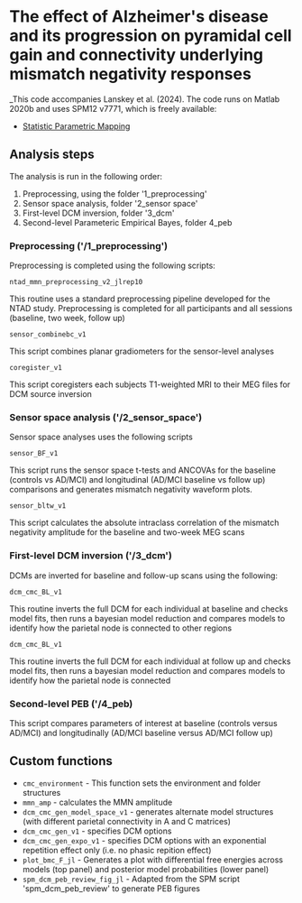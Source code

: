# The effect of Alzheimer's disease and its progression on pyramidal cell gain and connectivity underlying mismatch negativity responses
_This code accompanies Lanskey et al. (2024). The code runs on Matlab 2020b and uses SPM12 v7771, which is freely available:
* [Statistic Parametric Mapping](http://www.fil.ion.ucl.ac.uk/spm/)

## Analysis steps
The analysis is run in the following order:
1. Preprocessing, using the folder '1_preprocessing'
2. Sensor space analysis, folder '2_sensor space'
3. First-level DCM inversion, folder '3_dcm'
4. Second-level Parameteric Empirical Bayes, folder 4_peb

### Preprocessing ('/1_preprocessing')
Preprocessing is completed using the following scripts:

```
ntad_mmn_preprocessing_v2_jlrep10
```
This routine uses a standard preprocessing pipeline developed for the NTAD study. Preprocessing is completed for all participants and all sessions (baseline, two week, follow up)

```
sensor_combinebc_v1
```
This script combines planar gradiometers for the sensor-level analyses

```
coregister_v1
```
This script coregisters each subjects T1-weighted MRI to their MEG files for DCM source inversion

### Sensor space analysis ('/2_sensor_space')
Sensor space analyses uses the following scripts

```
sensor_BF_v1
```
This script runs the sensor space t-tests and ANCOVAs for the baseline (controls vs AD/MCI) and longitudinal (AD/MCI baseline vs follow up) comparisons and generates mismatch negativity waveform plots.


```
sensor_bltw_v1
```
This script calculates the absolute intraclass correlation of the mismatch negativity amplitude for the baseline and two-week MEG scans

### First-level DCM inversion ('/3_dcm')
DCMs are inverted for baseline and follow-up scans using the following:

```
dcm_cmc_BL_v1
```
This routine inverts the full DCM for each individual at baseline and checks model fits, then runs a bayesian model reduction and compares models to identify how the parietal node is connected to other regions


```
dcm_cmc_BL_v1
```
This routine inverts the full DCM for each individual at follow up and checks model fits, then runs a bayesian model reduction and compares models to identify how the parietal node is connected

### Second-level PEB ('/4_peb)
This script compares parameters of interest at baseline (controls versus AD/MCI) and longitudinally (AD/MCI baseline versus AD/MCI follow up)

## Custom functions
* `cmc_environment` - This function sets the environment and folder structures
* `mmn_amp` - calculates the MMN amplitude
* `dcm_cmc_gen_model_space_v1` - generates alternate model structures (with different parietal connectivity in A and C matrices)
* `dcm_cmc_gen_v1` - specifies DCM options
* `dcm_cmc_gen_expo_v1` - specifies DCM options with an exponential repetition effect only (i.e. no phasic repition effect)
* `plot_bmc_F_jl` - Generates a plot with differential free energies across models (top panel) and posterior model probabilities (lower panel)
* `spm_dcm_peb_review_fig_jl` - Adapted from the SPM script 'spm_dcm_peb_review' to generate PEB figures
